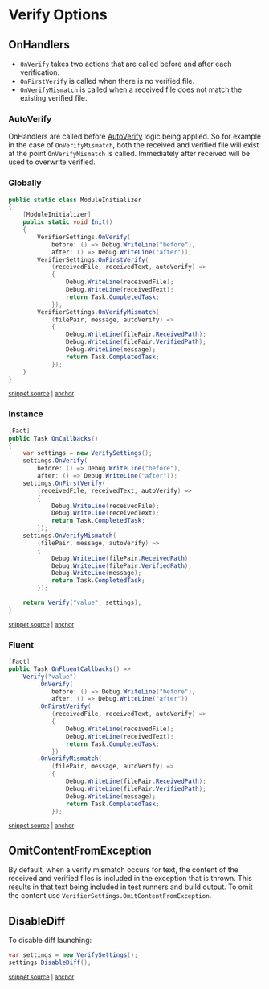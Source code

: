 <!--
GENERATED FILE - DO NOT EDIT
This file was generated by [MarkdownSnippets](https://github.com/SimonCropp/MarkdownSnippets).
Source File: /docs/mdsource/verify-options.source.md
To change this file edit the source file and then run MarkdownSnippets.
-->

# Verify Options


## OnHandlers

 * `OnVerify` takes two actions that are called before and after each verification.
 * `OnFirstVerify` is called when there is no verified file.
 * `OnVerifyMismatch` is called when a received file does not match the existing verified file.


### AutoVerify

OnHandlers are called before [AutoVerify](autoverify.md) logic being applied. So for example in the case of `OnVerifyMismatch`, both the received and verified file will exist at the point `OnVerifyMismatch` is called. Immediately after received will be used to overwrite verified.


### Globally

<!-- snippet: OnStaticHandlers -->
<a id='snippet-OnStaticHandlers'></a>
```cs
public static class ModuleInitializer
{
    [ModuleInitializer]
    public static void Init()
    {
        VerifierSettings.OnVerify(
            before: () => Debug.WriteLine("before"),
            after: () => Debug.WriteLine("after"));
        VerifierSettings.OnFirstVerify(
            (receivedFile, receivedText, autoVerify) =>
            {
                Debug.WriteLine(receivedFile);
                Debug.WriteLine(receivedText);
                return Task.CompletedTask;
            });
        VerifierSettings.OnVerifyMismatch(
            (filePair, message, autoVerify) =>
            {
                Debug.WriteLine(filePair.ReceivedPath);
                Debug.WriteLine(filePair.VerifiedPath);
                Debug.WriteLine(message);
                return Task.CompletedTask;
            });
    }
}
```
<sup><a href='/src/ModuleInitDocs/OnHandlers.cs#L4-L32' title='Snippet source file'>snippet source</a> | <a href='#snippet-OnStaticHandlers' title='Start of snippet'>anchor</a></sup>
<!-- endSnippet -->


### Instance

<!-- snippet: OnInstanceHandlers -->
<a id='snippet-OnInstanceHandlers'></a>
```cs
[Fact]
public Task OnCallbacks()
{
    var settings = new VerifySettings();
    settings.OnVerify(
        before: () => Debug.WriteLine("before"),
        after: () => Debug.WriteLine("after"));
    settings.OnFirstVerify(
        (receivedFile, receivedText, autoVerify) =>
        {
            Debug.WriteLine(receivedFile);
            Debug.WriteLine(receivedText);
            return Task.CompletedTask;
        });
    settings.OnVerifyMismatch(
        (filePair, message, autoVerify) =>
        {
            Debug.WriteLine(filePair.ReceivedPath);
            Debug.WriteLine(filePair.VerifiedPath);
            Debug.WriteLine(message);
            return Task.CompletedTask;
        });

    return Verify("value", settings);
}
```
<sup><a href='/src/Verify.Tests/Tests.cs#L131-L159' title='Snippet source file'>snippet source</a> | <a href='#snippet-OnInstanceHandlers' title='Start of snippet'>anchor</a></sup>
<!-- endSnippet -->


### Fluent

<!-- snippet: OnFluentHandlers -->
<a id='snippet-OnFluentHandlers'></a>
```cs
[Fact]
public Task OnFluentCallbacks() =>
    Verify("value")
        .OnVerify(
            before: () => Debug.WriteLine("before"),
            after: () => Debug.WriteLine("after"))
        .OnFirstVerify(
            (receivedFile, receivedText, autoVerify) =>
            {
                Debug.WriteLine(receivedFile);
                Debug.WriteLine(receivedText);
                return Task.CompletedTask;
            })
        .OnVerifyMismatch(
            (filePair, message, autoVerify) =>
            {
                Debug.WriteLine(filePair.ReceivedPath);
                Debug.WriteLine(filePair.VerifiedPath);
                Debug.WriteLine(message);
                return Task.CompletedTask;
            });
```
<sup><a href='/src/Verify.Tests/Tests.cs#L161-L185' title='Snippet source file'>snippet source</a> | <a href='#snippet-OnFluentHandlers' title='Start of snippet'>anchor</a></sup>
<!-- endSnippet -->


## OmitContentFromException

By default, when a verify mismatch occurs for text, the content of the received and verified files is included in the exception that is thrown. This results in that text being included in test runners and build output. To omit the content use `VerifierSettings.OmitContentFromException`.


## DisableDiff

To disable diff launching:

<!-- snippet: DisableDiff -->
<a id='snippet-DisableDiff'></a>
```cs
var settings = new VerifySettings();
settings.DisableDiff();
```
<sup><a href='/src/Verify.Tests/Snippets/Snippets.cs#L120-L125' title='Snippet source file'>snippet source</a> | <a href='#snippet-DisableDiff' title='Start of snippet'>anchor</a></sup>
<!-- endSnippet -->
